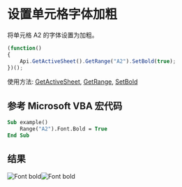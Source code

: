 # 设置单元格字体加粗

将单元格 A2 的字体设置为加粗。

<!-- This code snippet is shown in the screenshot. -->

<!-- eslint-skip -->

``` ts
(function()
{
    Api.GetActiveSheet().GetRange("A2").SetBold(true);
})();
```

使用方法: [GetActiveSheet](../../../../office-api/usage-api/spreadsheet-api/Api/Methods/GetActiveSheet.md), [GetRange](../../../../office-api/usage-api/spreadsheet-api/ApiWorksheet/Methods/GetRange.md), [SetBold](../../../../office-api/usage-api/spreadsheet-api/ApiRange/Methods/SetBold.md)

## 参考 Microsoft VBA 宏代码

``` vb
Sub example()
    Range("A2").Font.Bold = True
End Sub
```

## 结果

![Font bold](/assets/images/plugins/font-bold.png#gh-light-mode-only)![Font bold](/assets/images/plugins/font-bold.dark.png#gh-dark-mode-only)
